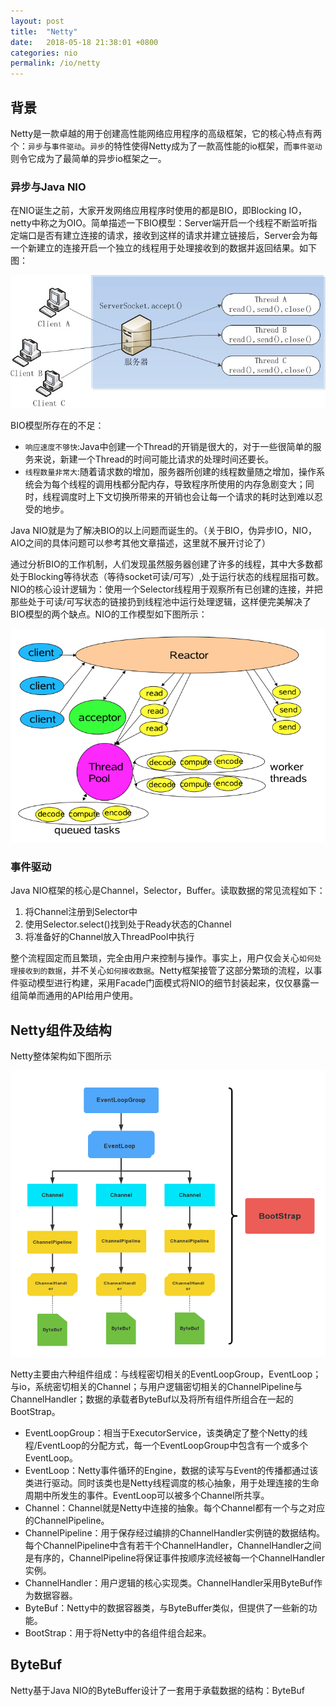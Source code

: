 ```yaml
---
layout: post
title:  "Netty"
date:   2018-05-18 21:38:01 +0800
categories: nio
permalink: /io/netty
---
```


## 背景
Netty是一款卓越的用于创建高性能网络应用程序的高级框架，它的核心特点有两个：`异步`与`事件驱动`。`异步`的特性使得Netty成为了一款高性能的io框架，而`事件驱动`则令它成为了最简单的异步io框架之一。
### 异步与Java NIO
在NIO诞生之前，大家开发网络应用程序时使用的都是BIO，即Blocking IO，netty中称之为OIO。简单描述一下BIO模型：Server端开启一个线程不断监听指定端口是否有建立连接的请求，接收到这样的请求并建立链接后，Server会为每一个新建立的连接开启一个独立的线程用于处理接收到的数据并返回结果。如下图：

![bio-model](../resources/img/bio-model.jpg)

BIO模型所存在的不足：

 * `响应速度不够快`:Java中创建一个Thread的开销是很大的，对于一些很简单的服务来说，新建一个Thread的时间可能比请求的处理时间还要长。
 * `线程数量非常大`:随着请求数的增加，服务器所创建的线程数量随之增加，操作系统会为每个线程的调用栈都分配内存，导致程序所使用的内存急剧变大；同时，线程调度时上下文切换所带来的开销也会让每一个请求的耗时达到难以忍受的地步。

Java NIO就是为了解决BIO的以上问题而诞生的。（关于BIO，伪异步IO，NIO，AIO之间的具体问题可以参考其他文章描述，这里就不展开讨论了）

通过分析BIO的工作机制，人们发现虽然服务器创建了许多的线程，其中大多数都处于Blocking等待状态（等待socket可读/可写）,处于运行状态的线程屈指可数。NIO的核心设计逻辑为：使用一个Selector线程用于观察所有已创建的连接，并把那些处于可读/可写状态的链接扔到线程池中运行处理逻辑，这样便完美解决了BIO模型的两个缺点。NIO的工作模型如下图所示：

![nio-model](../resources/img/nio-model.png)

### 事件驱动
Java NIO框架的核心是Channel，Selector，Buffer。读取数据的常见流程如下：

1. 将Channel注册到Selector中
2. 使用Selector.select()找到处于Ready状态的Channel
3. 将准备好的Channel放入ThreadPool中执行

整个流程固定而且繁琐，完全由用户来控制与操作。事实上，用户仅会关心`如何处理接收到的数据`，并不关心`如何接收数据`。Netty框架接管了这部分繁琐的流程，以事件驱动模型进行构建，采用Facade门面模式将NIO的细节封装起来，仅仅暴露一组简单而通用的API给用户使用。

## Netty组件及结构
Netty整体架构如下图所示

![netty-structure](../resources/img/netty-structure.png)

Netty主要由六种组件组成：与线程密切相关的EventLoopGroup，EventLoop；与io，系统密切相关的Channel；与用户逻辑密切相关的ChannelPipeline与ChannelHandler；数据的承载者ByteBuf以及将所有组件所组合在一起的BootStrap。

* EventLoopGroup：相当于ExecutorService，该类确定了整个Netty的线程/EventLoop的分配方式，每一个EventLoopGroup中包含有一个或多个EventLoop。
* EventLoop：Netty事件循环的Engine，数据的读写与Event的传播都通过该类进行驱动。同时该类也是Netty线程调度的核心抽象，用于处理连接的生命周期中所发生的事件。EventLoop可以被多个Channel所共享。
* Channel：Channel就是Netty中连接的抽象。每个Channel都有一个与之对应的ChannelPipeline。
* ChannelPipeline：用于保存经过编排的ChannelHandler实例链的数据结构。每个ChannelPipeline中含有若干个ChannelHandler，ChannelHandler之间是有序的，ChannelPipeline将保证事件按顺序流经被每一个ChannelHandler实例。
* ChannelHandler：用户逻辑的核心实现类。ChannelHandler采用ByteBuf作为数据容器。
* ByteBuf：Netty中的数据容器类，与ByteBuffer类似，但提供了一些新的功能。
* BootStrap：用于将Netty中的各组件组合起来。

## ByteBuf
Netty基于Java NIO的ByteBuffer设计了一套用于承载数据的结构：ByteBuf

